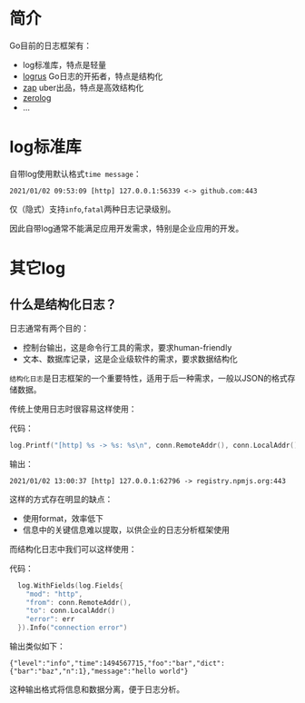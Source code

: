 # 简介

Go目前的日志框架有：

- log标准库，特点是轻量
- [logrus](https://github.com/sirupsen/logrus) Go日志的开拓者，特点是结构化
- [zap](https://github.com/uber-go/zap) uber出品，特点是高效结构化
- [zerolog](https://github.com/rs/zerolog)
- ...

# log标准库

自带log使用默认格式`time message`：

```
2021/01/02 09:53:09 [http] 127.0.0.1:56339 <-> github.com:443
```

仅（隐式）支持`info`,`fatal`两种日志记录级别。

因此自带log通常不能满足应用开发需求，特别是企业应用的开发。

# 其它log

## 什么是结构化日志？

日志通常有两个目的：

- 控制台输出，这是命令行工具的需求，要求human-friendly
- 文本、数据库记录，这是企业级软件的需求，要求数据结构化

`结构化日志`是日志框架的一个重要特性，适用于后一种需求，一般以JSON的格式存储数据。

传统上使用日志时很容易这样使用：

代码：

```go
log.Printf("[http] %s -> %s: %s\n", conn.RemoteAddr(), conn.LocalAddr(), err)
```

输出：

```
2021/01/02 13:00:37 [http] 127.0.0.1:62796 -> registry.npmjs.org:443
```

这样的方式存在明显的缺点：

- 使用format，效率低下
- 信息中的关键信息难以提取，以供企业的日志分析框架使用

而结构化日志中我们可以这样使用：

代码：

```go
  log.WithFields(log.Fields{
    "mod": "http",
    "from": conn.RemoteAddr(),
    "to": conn.LocalAddr()
    "error": err
  }).Info("connection error")
```

输出类似如下：

```
{"level":"info","time":1494567715,"foo":"bar","dict":{"bar":"baz","n":1},"message":"hello world"}
```

这种输出格式将信息和数据分离，便于日志分析。